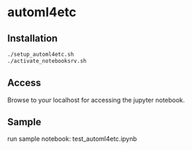 # automl4etc

## Installation


```bash
./setup_automl4etc.sh
./activate_notebooksrv.sh
```

## Access
Browse to your localhost for accessing the jupyter notebook.

## Sample

run sample notebook: test_automl4etc.ipynb
